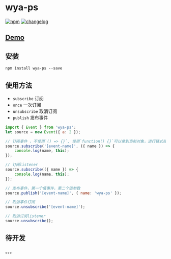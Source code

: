 # wya-ps
[![npm][npm-image]][npm-url] [![changelog][changelog-image]][changelog-url]

## [Demo](https://wya-team.github.io/wya-ps/demo/index.html)

## 安装

```vim
npm install wya-ps --save
```

## 使用方法

- `subscribe` 订阅
- `once` 一次订阅
- `unsubscribe` 取消订阅
- `publish` 发布事件

```js
import { Event } from 'wya-ps';
let source = new Event({ a: 2 });

// 订阅事件 ，不使用`() => {}`, 使用`function() {}`可以拿到当前对象，进行链式操作
source.subscribe('[event-name]', ({ name }) => {
	console.log(name, this);
});

// 订阅listener
source.subscribe(({ name }) => {
	console.log(name, this);
});

// 发布事件，第一个值事件，第二个值参数
source.publish('[event-name]', { name: 'wya-ps' }); 

// 取消事件订阅
source.unsubscribe('[event-name]');

// 取消订阅listener
source.unsubscribe();
```

## 待开发
。。。

<!--  以下内容无视  -->
[changelog-image]: https://img.shields.io/badge/changelog-md-blue.svg
[changelog-url]: CHANGELOG.md

[npm-image]: https://img.shields.io/npm/v/wya-ps.svg
[npm-url]: https://www.npmjs.com/package/wya-ps

